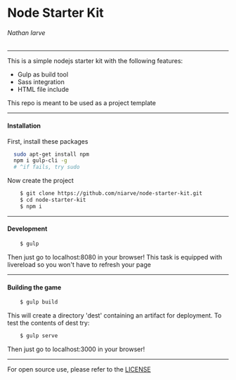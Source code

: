 # Node Starter Kit
###### Nathan Iarve
---

This is a simple nodejs starter kit with the following features:
* Gulp as build tool
* Sass integration
* HTML file include

This repo is meant to be used as a project template

---
#### Installation
First, install these packages
```sh
  sudo apt-get install npm
  npm i gulp-cli -g
  # ^if fails, try sudo
```
Now create the project
```sh
    $ git clone https://github.com/niarve/node-starter-kit.git
    $ cd node-starter-kit
    $ npm i
```

---

#### Development
```sh
    $ gulp
```
Then just go to localhost:8080 in your browser! This task is equipped with livereload so you won't have to refresh your page

---

#### Building the game
```sh
    $ gulp build
```
This will create a directory 'dest' containing an artifact for deployment. To test the contents of dest try:
```sh
    $ gulp serve
```
Then just go to localhost:3000 in your browser!

---

For open source use, please refer to the [LICENSE]

[LICENSE]: <https://github.com/niarve/node-starter-kit/blob/master/LICENSE>
